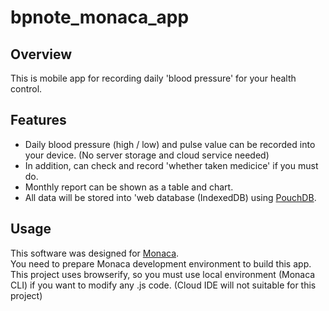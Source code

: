 # bpnote_monaca_app

## Overview
This is mobile app for recording daily 'blood pressure' for your health control.  



## Features
- Daily blood pressure (high / low) and pulse value can be recorded into your device. (No server storage and cloud service needed)  
- In addition, can check and record 'whether taken medicice' if you must do.  
- Monthly report can be shown as a table and chart.
- All data will be stored into 'web database (IndexedDB) using [PouchDB](https://pouchdb.com/).

## Usage
This software was designed for [Monaca](https://ja.monaca.io/).  
You need to prepare Monaca development environment to build this app.  
This project uses browserify, so you must use local environment (Monaca CLI) if you want to modify any .js code.
(Cloud IDE will not suitable for this project)
